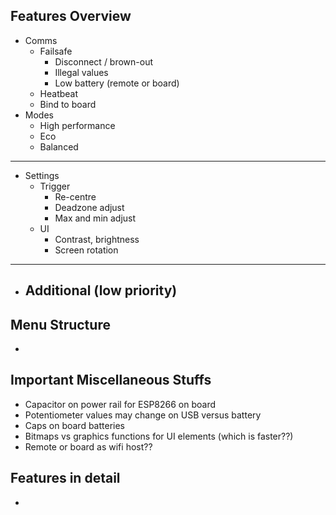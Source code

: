 ## Features Overview
- Comms
	- Failsafe
		- Disconnect / brown-out
		- Illegal values
		- Low battery (remote or board)
	- Heatbeat
	- Bind to board
- Modes
	- High performance
	- Eco
	- Balanced
	
*********************************************************************
	
- Settings
	- Trigger
		- Re-centre
		- Deadzone adjust
		- Max and min adjust
	- UI
		- Contrast, brightness
		- Screen rotation
	
*********************************************************************

- Additional (low priority)
	- 


## Menu Structure
- 

## Important Miscellaneous Stuffs
- Capacitor on power rail for ESP8266 on board
- Potentiometer values may change on USB versus battery
- Caps on board batteries
- Bitmaps vs graphics functions for UI elements (which is faster??)
- Remote or board as wifi host??


## Features in detail
- 